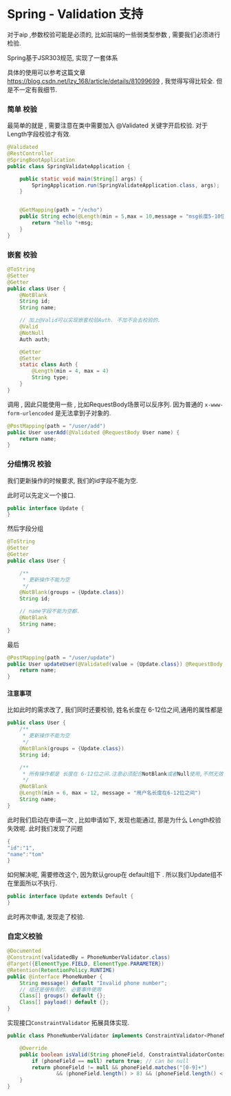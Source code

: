 # Spring - Validation 支持

对于aip  ,参数校验可能是必须的, 比如前端的一些弱类型参数 , 需要我们必须进行检验.

Spring基于JSR303规范, 实现了一套体系 

具体的使用可以参考这篇文章 https://blog.csdn.net/lzy_168/article/details/81099699 , 我觉得写得比较全. 但是不一定有我细节. 

### 简单 校验

最简单的就是  , 需要注意在类中需要加入 @Validated 关键字开启校验. 对于Length字段校验才有效.

```java
@Validated
@RestController
@SpringBootApplication
public class SpringValidateApplication {

    public static void main(String[] args) {
        SpringApplication.run(SpringValidateApplication.class, args);
    }


    @GetMapping(path = "/echo")
    public String echo(@Length(min = 5,max = 10,message = "msg长度5-10位") @RequestParam("name") String msg) {
        return "hello "+msg;
    }
}
```



### 嵌套 校验

```java
@ToString
@Setter
@Getter
public class User {
    @NotBlank
    String id;
    String name;

    // 加上@Valid可以实现嵌套校验Auth. 不加不会去校验的.
    @Valid
    @NotNull
    Auth auth;

    @Getter
    @Setter
    static class Auth {
        @Length(min = 4, max = 4)
        String type;
    }
}
```

调用 , 因此只能使用一些 , 比如RequestBody场景可以反序列. 因为普通的 `x-www-form-urlencoded` 是无法拿到子对象的.

```java
@PostMapping(path = "/user/add")
public User userAdd(@Validated @RequestBody User name) {
    return name;
}
```



### 分组情况 校验

我们更新操作的时候要求, 我们的id字段不能为空. 

此时可以先定义一个接口.

```java
public interface Update {
}
```

然后字段分组

```java
@ToString
@Setter
@Getter
public class User {

    /**
     * 更新操作不能为空
     */
    @NotBlank(groups = {Update.class})
    String id;

    // name字段不能为空都.
    @NotBlank
    String name;
}
```

最后

```java
@PostMapping(path = "/user/update")
public User updateUser(@Validated(value = {Update.class}) @RequestBody User name) {
    return name;
}
```

#### 注意事项

比如此时的需求改了, 我们同时还要校验, 姓名长度在 6-12位之间,通用的属性都是

```java
public class User {
    /**
     * 更新操作不能为空
     */
    @NotBlank(groups = {Update.class})
    String id;

    /**
     * 所有操作都是 长度在 6-12位之间.注意必须配合NotBlank或者Null使用,不然无效.不传入不会监测
     */
    @NotBlank
    @Length(min = 6, max = 12, message = "用户名长度在6-12位之间")
    String name;
}
```

此时我们启动在申请一次 , 比如申请如下, 发现也能通过, 那是为什么 Length校验失效呢. 此时我们发现了问题

```java
{
"id":"1",
"name":"tom"    
}
```

如何解决呢, 需要修改这个, 因为默认group在 default组下 . 所以我们Update组不在里面所以不执行.

```java
public interface Update extends Default {
}
```

此时再次申请, 发现走了校验.

### 自定义校验 

```java
@Documented
@Constraint(validatedBy = PhoneNumberValidator.class)
@Target({ElementType.FIELD, ElementType.PARAMETER})
@Retention(RetentionPolicy.RUNTIME)
public @interface PhoneNumber {
    String message() default "Invalid phone number";
    // 组还是很有用的. 必要事件使用
    Class[] groups() default {};
    Class[] payload() default {};
}
```

实现接口`ConstraintValidator` 拓展具体实现.

```java
public class PhoneNumberValidator implements ConstraintValidator<PhoneNumber, String> {

    @Override
    public boolean isValid(String phoneField, ConstraintValidatorContext context) {
        if (phoneField == null) return true; // can be null
        return phoneField != null && phoneField.matches("[0-9]+")
                && (phoneField.length() > 8) && (phoneField.length() < 14);
    }
}
```

